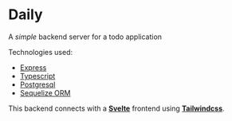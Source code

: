 # Daily

A *simple* backend server for a todo application

Technologies used:
* [Express](https://expressjs.com)
* [Typescript](https://typescript.com)
* [Postgresql](https://postgresql.com)
* [Sequelize ORM](https://sequelize.com)

This backend connects with a [**Svelte**](https://svelte.dev) frontend using [**Tailwindcss**](https://tailwindcss.com).

